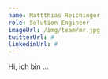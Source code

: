 ```yaml
---
name: Mattthias Reichinger
role: Solution Engineer
imageUrl: /img/team/mr.jpg
twitterUrl: #
linkedinUrl: #
---
```


Hi, ich bin ...